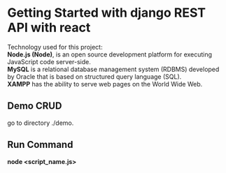 # Getting Started with django REST API with react
Technology used for this project:<br/>
**Node.js (Node)**, is an open source development platform for executing JavaScript code server-side. <br/>
**MySQL** is a relational database management system (RDBMS) developed by Oracle that is based on structured query language (SQL).<br/>
**XAMPP** has the ability to serve web pages on the World Wide Web.<br/>

## Demo CRUD
go to directory ./demo.

## Run Command
**node <script_name.js>**

